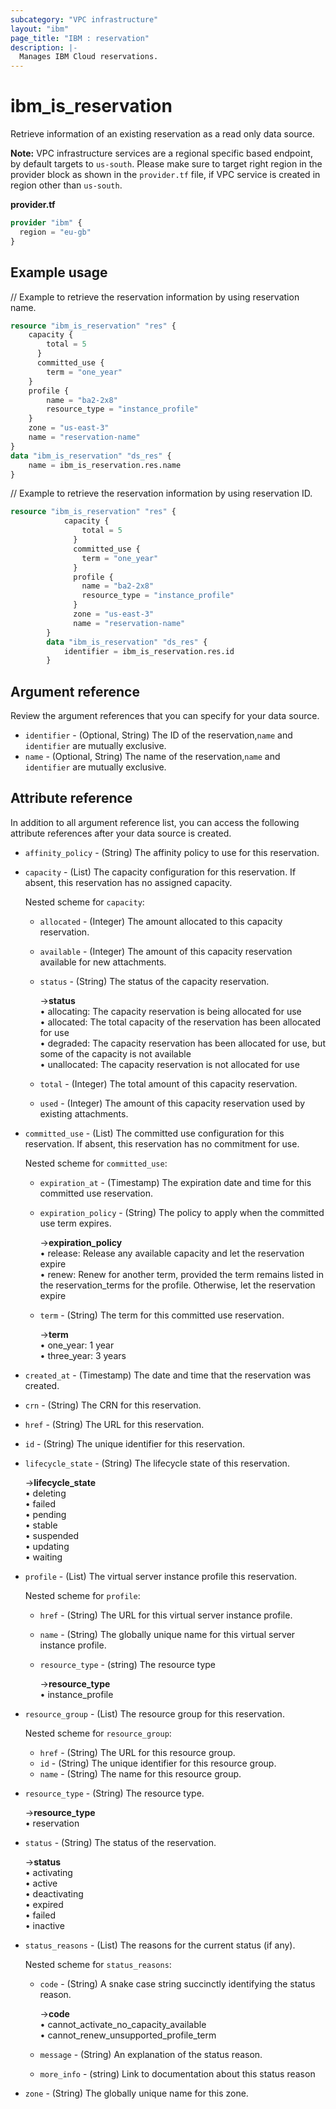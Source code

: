```yaml
---
subcategory: "VPC infrastructure"
layout: "ibm"
page_title: "IBM : reservation"
description: |-
  Manages IBM Cloud reservations.
---
```


# ibm_is_reservation
Retrieve information of an existing reservation as a read only data source.

**Note:** 
VPC infrastructure services are a regional specific based endpoint, by default targets to `us-south`. Please make sure to target right region in the provider block as shown in the `provider.tf` file, if VPC service is created in region other than `us-south`.

**provider.tf**

```terraform
provider "ibm" {
  region = "eu-gb"
}
```

## Example usage
// Example to retrieve the reservation information by using reservation name.

```terraform
resource "ibm_is_reservation" "res" {
	capacity {
		total = 5
	  }
	  committed_use {
		term = "one_year"
	}
	profile {
		name = "ba2-2x8"
		resource_type = "instance_profile"
	}
	zone = "us-east-3"
	name = "reservation-name"
}
data "ibm_is_reservation" "ds_res" {
	name = ibm_is_reservation.res.name
}

```
// Example to retrieve the reservation information by using reservation ID.

```terraform
resource "ibm_is_reservation" "res" {
			capacity {
				total = 5
			  }
			  committed_use {
				term = "one_year"
			  }
			  profile {
				name = "ba2-2x8"
				resource_type = "instance_profile"
			  }
			  zone = "us-east-3"
			  name = "reservation-name"
		}
		data "ibm_is_reservation" "ds_res" {
		    identifier = ibm_is_reservation.res.id
		}

```

## Argument reference
Review the argument references that you can specify for your data source. 

- `identifier` - (Optional, String) The ID of the reservation,`name` and `identifier` are mutually exclusive.
- `name` - (Optional, String) The name of the reservation,`name` and `identifier` are mutually exclusive.

## Attribute reference
In addition to all argument reference list, you can access the following attribute references after your data source is created. 

- `affinity_policy`  - (String) The affinity policy to use for this reservation.
- `capacity` - (List) The capacity configuration for this reservation. If absent, this reservation has no assigned capacity.

  Nested scheme for `capacity`:
  - `allocated` - (Integer) The amount allocated to this capacity reservation.
  - `available` - (Integer) The amount of this capacity reservation available for new attachments.
  - `status` - (String) The status of the capacity reservation.

    ->**status** 
      </br>&#x2022; allocating: The capacity reservation is being allocated for use
      </br>&#x2022; allocated: The total capacity of the reservation has been allocated for use
      </br>&#x2022; degraded: The capacity reservation has been allocated for use, but some of the capacity is not available
      </br>&#x2022; unallocated: The capacity reservation is not allocated for use
  - `total` - (Integer) The total amount of this capacity reservation.
  - `used` - (Integer) The amount of this capacity reservation used by existing attachments.
- `committed_use` - (List) The committed use configuration for this reservation. If absent, this reservation has no commitment for use.

  Nested scheme for `committed_use`:
  - `expiration_at` - (Timestamp) The expiration date and time for this committed use reservation.
  - `expiration_policy` - (String) The policy to apply when the committed use term expires.

    ->**expiration_policy** 
      </br>&#x2022; release: Release any available capacity and let the reservation expire
      </br>&#x2022; renew: Renew for another term, provided the term remains listed in the reservation_terms for the profile. Otherwise, let the reservation expire
  - `term` - (String) The term for this committed use reservation.

    ->**term** 
      </br>&#x2022; one_year: 1 year
      </br>&#x2022; three_year: 3 years
- `created_at` - (Timestamp) The date and time that the reservation was created.
- `crn` - (String) The CRN for this reservation.
- `href` - (String) The URL for this reservation.
- `id` - (String) The unique identifier for this reservation.
- `lifecycle_state` - (String) The lifecycle state of this reservation.

   ->**lifecycle_state** 
      </br>&#x2022; deleting
      </br>&#x2022; failed
      </br>&#x2022; pending
      </br>&#x2022; stable
      </br>&#x2022; suspended
      </br>&#x2022; updating
      </br>&#x2022; waiting
- `profile` - (List) The virtual server instance profile this reservation. 

  Nested scheme for `profile`:
  - `href` - (String) The URL for this virtual server instance profile.
  - `name` - (String) The globally unique name for this virtual server instance profile.
  - `resource_type` - (string) The resource type

     ->**resource_type** 
      </br>&#x2022; instance_profile
- `resource_group` - (List) The resource group for this reservation. 

  Nested scheme for `resource_group`:
  - `href` - (String) The URL for this resource group.
  - `id` - (String) The unique identifier for this resource group.
  - `name` - (String) The name for this resource group.
- `resource_type` - (String) The resource type.

  ->**resource_type** 
    </br>&#x2022; reservation
- `status` - (String) The status of the reservation.

  ->**status** 
    </br>&#x2022; activating
    </br>&#x2022; active
    </br>&#x2022; deactivating
    </br>&#x2022; expired
    </br>&#x2022; failed
    </br>&#x2022; inactive
- `status_reasons` - (List) The reasons for the current status (if any).

  Nested scheme for `status_reasons`:
  - `code` - (String) A snake case string succinctly identifying the status reason.

    ->**code** 
      </br>&#x2022; cannot_activate_no_capacity_available
      </br>&#x2022; cannot_renew_unsupported_profile_term
  - `message` - (String) An explanation of the status reason.
  - `more_info` - (string) Link to documentation about this status reason
- `zone` - (String) The globally unique name for this zone.